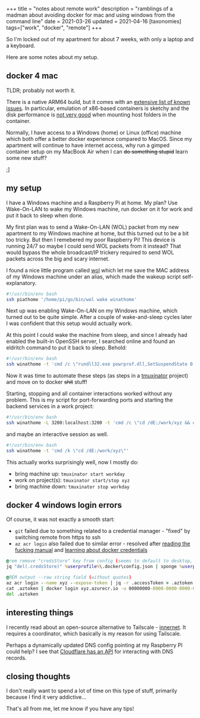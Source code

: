 +++
title = "notes about remote work"
description = "ramblings of a madman about avoiding docker for mac and using windows from the command line"
date = 2021-03-26
updated = 2021-04-16
[taxonomies]
tags=["work", "docker", "remote"]
+++

So I'm locked out of my apartment for about 7 weeks, with only a laptop and a
keyboard.

Here are some notes about my setup.

## docker 4 mac

TLDR; probably not worth it.

There is a native ARM64 build, but it comes with an [extensive list of known
issues](https://docs.docker.com/docker-for-mac/apple-m1/#known-issues). In
particular, emulation of x86-based containers is sketchy and the disk
performance is [not very good](https://github.com/docker/for-mac/issues/1592)
when mounting host folders in the container.

Normally, I have access to a Windows (home) or Linux (office) machine which
both offer a better docker experience compared to MacOS. Since my apartment
will continue to have internet access, why run a gimped container setup on my
MacBook Air when I can ~~do something stupid~~ learn some new stuff?

;]

## my setup

I have a Windows machine and a Raspberry Pi at home. My plan? Use Wake-On-LAN
to wake my Windows machine, run docker on it for work and put it back to
sleep when done.

My first plan was to send a Wake-On-LAN (WOL) packet from my new apartment to
my Windows machine at home, but this turned out to be a bit too tricky. But
then I remebered my poor Raspberry Pi! This device is running 24/7 so maybe I
could send WOL packets from it instead? That would bypass the whole
broadcast/IP trickery required to send WOL packets across the big and scary
internet.

I found a nice little program called [wol](https://github.com/sabhiram/go-wol)
which let me save the MAC address of my Windows machine under an alias, which
made the wakeup script self-explanatory.

```bash
#!/usr/bin/env bash
ssh piathome '/home/pi/go/bin/wol wake winathome'
```

Next up was enabling Wake-On-LAN on my Windows machine, which turned out to be
quite simple. After a couple of wake-and-sleep cycles later I was confident
that this setup would actually work.

At this point I could wake the machine from sleep, and since I already had
enabled the built-in OpenSSH server, I searched online and found an eldritch
command to put it back to sleep. Behold:

```bash
#!/usr/bin/env bash
ssh winathome -t 'cmd /c \"rundll32.exe powrprof.dll,SetSuspendState 0,1,0\"'
```

Now it was time to automate these steps (as steps in a
[tmuxinator](https://github.com/tmuxinator/tmuxinator)
project) and move on to docker ~~shit~~ stuff!

Starting, stopping and all container interactions worked without any problem.
This is my script for port-forwarding ports and starting the backend services
in a work project:

```bash
#!/usr/bin/env bash
ssh winathome -L 3200:localhost:3200 -t 'cmd /c \"cd /dE:/work/xyz && docker-compose up\"'
```

and maybe an interactive session as well.

```bash
#!/usr/bin/env bash
ssh winathome -t 'cmd /k \"cd /dE:/work/xyz\"'
```

This actually works surprisingly well, now I mostly do:

- bring machine up: `tmuxinator start workday`
- work on project(s): `tmuxinator start/stop xyz`
- bring machine down: `tmuxinator stop workday`

## docker 4 windows login errors

Of course, it was not exactly a smooth start:

- `git` failed due to something related to a credential manager - "fixed" by switching remote from https to ssh
- `az acr login` also failed due to similar error - resolved after [reading the fucking manual](https://docs.microsoft.com/en-us/azure/container-registry/container-registry-authentication)
and [learning about docker credentials](https://www.projectatomic.io/blog/2016/03/docker-credentials-store/)

```cmd
@rem remove "credsStore" key from config (seems to default to desktop, which does not work with ssh session)
jq "del(.credsStore)" %userprofile%\.docker\config.json | sponge %userprofile%\.docker\config.json

@REM output --raw string field (without quotes)
az acr login --name xyz --expose-token | jq -r .accessToken > .aztoken
cat .aztoken | docker login xyz.azurecr.io -u 00000000-0000-0000-0000-000000000000 --password-stdin
del .aztoken
```

## interesting things

I recently read about an open-source alternative to Tailscale - [innernet](https://blog.tonari.no/introducing-innernet).
It requires a coordinator, which basically is my reason for using Tailscale.

Perhaps a dynamically updated DNS config pointing at my Raspberry PI could help? I see that [Cloudflare has an API](https://api.cloudflare.com/#dns-records-for-a-zone-update-dns-record) for interacting with DNS records.

## closing thoughts

I don't really want to spend a lot of time on this type of stuff, primarily because I find it very addictive...

That's all from me, let me know if you have any tips!

